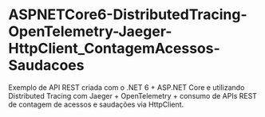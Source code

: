 # ASPNETCore6-DistributedTracing-OpenTelemetry-Jaeger-HttpClient_ContagemAcessos-Saudacoes
Exemplo de API REST criada com o .NET 6 + ASP.NET Core e utilizando Distributed Tracing com Jaeger + OpenTelemetry + consumo de APIs REST de contagem de acessos e saudações via HttpClient.
